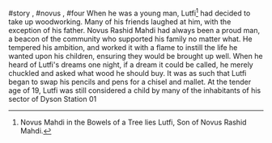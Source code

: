 #story , #novus , #four
When he was a young man, Lutfi[^1] had decided to take up woodworking. Many of his friends laughed at him, with the exception of his father. Novus Rashid Mahdi had always been a proud man, a beacon of the community who supported his family no matter what. He tempered his ambition, and worked it with a flame to instill the life he wanted upon his children, ensuring they would be brought up well. When he heard of Lutfi's dreams one night, if a dream it could be called, he merely chuckled and asked what wood he should buy. It was as such that Lutfi began to swap his pencils and pens for a chisel and mallet.
At the tender age of 19, Lutfi was still considered a child by many of the inhabitants of his sector of Dyson Station 01

[^1]: Novus Mahdi in the Bowels of a Tree lies Lutfi, Son of Novus Rashid Mahdi.
